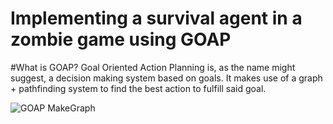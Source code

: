 # Implementing a survival agent in a zombie game using GOAP

#What is GOAP?
Goal Oriented Action Planning is, as the name might suggest, a decision making system based on goals. It makes use of a graph + pathfinding system to find the best action to fulfill said goal.

![GOAP MakeGraph](https://user-images.githubusercontent.com/16197196/148697865-34c5287c-fb8a-46a0-9dd2-c960d872a714.png)
